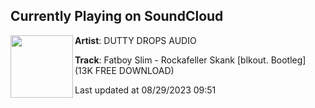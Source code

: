 ## Currently Playing on SoundCloud

[<img align="left" width="100" src="https://i1.sndcdn.com/artworks-kj7KW0BykXR9yizg-F2jryQ-t500x500.jpg">](https://soundcloud.com/duttydropsaudio/fatboy-slim-rockafeller-skank-blkout-bootleg-13k-free-download?in=saxurn/sets/acid-override/)

**Artist**: DUTTY DROPS AUDIO 

**Track**: Fatboy Slim - Rockafeller Skank [blkout. Bootleg] (13K FREE DOWNLOAD)

Last updated at 08/29/2023 09:51
